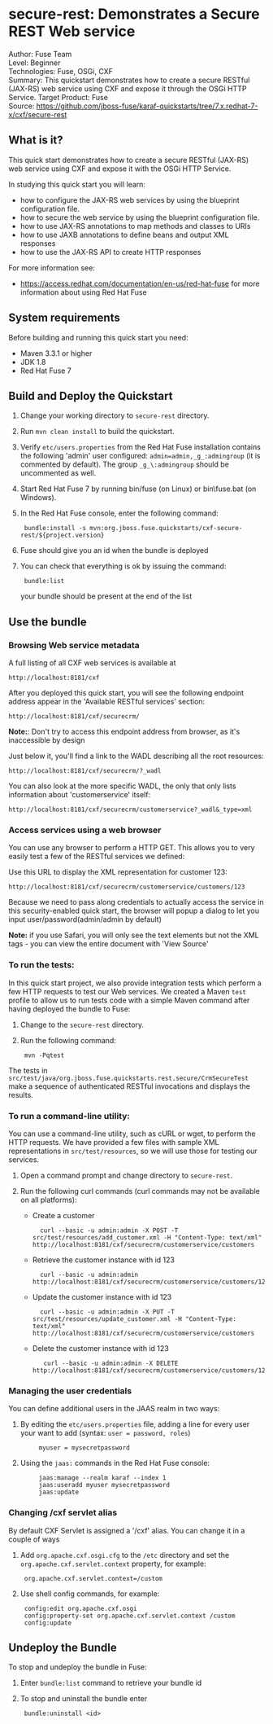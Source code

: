 secure-rest: Demonstrates a Secure REST Web service
===============================================
Author: Fuse Team  
Level: Beginner  
Technologies: Fuse, OSGi, CXF  
Summary: This quickstart demonstrates how to create a secure RESTful (JAX-RS) web service using CXF and expose it through the OSGi HTTP Service.
Target Product: Fuse  
Source: <https://github.com/jboss-fuse/karaf-quickstarts/tree/7.x.redhat-7-x/cxf/secure-rest>

What is it?
-----------
This quick start demonstrates how to create a secure RESTful (JAX-RS) web service using CXF and expose it with the OSGi HTTP Service.

In studying this quick start you will learn:

* how to configure the JAX-RS web services by using the blueprint configuration file.
* how to secure the web service by using the blueprint configuration file.
* how to use JAX-RS annotations to map methods and classes to URIs
* how to use JAXB annotations to define beans and output XML responses
* how to use the JAX-RS API to create HTTP responses

For more information see:

* https://access.redhat.com/documentation/en-us/red-hat-fuse for more information about using Red Hat Fuse

System requirements
-------------------
Before building and running this quick start you need:

* Maven 3.3.1 or higher
* JDK 1.8
* Red Hat Fuse 7

Build and Deploy the Quickstart
-------------------------------

1. Change your working directory to `secure-rest` directory.
2. Run `mvn clean install` to build the quickstart.
3. Verify `etc/users.properties` from the Red Hat Fuse installation contains the following 'admin' user configured: `admin=admin,_g_:admingroup` (it is commented by default).
The group `_g_\:admingroup` should be uncommented as well.
4. Start Red Hat Fuse 7 by running bin/fuse (on Linux) or bin\fuse.bat (on Windows).
5. In the Red Hat Fuse console, enter the following command:

        bundle:install -s mvn:org.jboss.fuse.quickstarts/cxf-secure-rest/${project.version}

6. Fuse should give you an id when the bundle is deployed
7. You can check that everything is ok by issuing  the command:

        bundle:list
   your bundle should be present at the end of the list

Use the bundle
--------------

### Browsing Web service metadata

A full listing of all CXF web services is available at

    http://localhost:8181/cxf

After you deployed this quick start, you will see the following endpoint address appear in the 'Available RESTful services' section:

    http://localhost:8181/cxf/securecrm/
**Note:**: Don't try to access this endpoint address from browser, as it's inaccessible by design

Just below it, you'll find a link to the WADL describing all the root resources:

    http://localhost:8181/cxf/securecrm/?_wadl

You can also look at the more specific WADL, the only that only lists information about 'customerservice' itself:

	http://localhost:8181/cxf/securecrm/customerservice?_wadl&_type=xml

### Access services using a web browser

You can use any browser to perform a HTTP GET.  This allows you to very easily test a few of the RESTful services we defined:

Use this URL to display the XML representation for customer 123:

    http://localhost:8181/cxf/securecrm/customerservice/customers/123

Because we need to pass along credentials to actually access the service in this security-enabled quick start, the browser will popup a dialog to let you input user/password(admin/admin by default)

**Note:** if you use Safari, you will only see the text elements but not the XML tags - you can view the entire document with 'View Source'

### To run the tests:

In this quick start project, we also provide integration tests which perform a few HTTP requests to test our Web services. We
created a Maven `test` profile to allow us to run tests code with a simple Maven command after having deployed the bundle to Fuse:

1. Change to the `secure-rest` directory.
2. Run the following command:

        mvn -Pqtest

The tests in `src/test/java/org.jboss.fuse.quickstarts.rest.secure/CrmSecureTest` make a sequence of authenticated RESTful invocations and displays the results.

### To run a command-line utility:

You can use a command-line utility, such as cURL or wget, to perform the HTTP requests.  We have provided a few files with sample XML representations in `src/test/resources`, so we will use those for testing our services.

1. Open a command prompt and change directory to `secure-rest`.
2. Run the following curl commands (curl commands may not be available on all platforms):

    * Create a customer

            curl --basic -u admin:admin -X POST -T src/test/resources/add_customer.xml -H "Content-Type: text/xml" http://localhost:8181/cxf/securecrm/customerservice/customers

    * Retrieve the customer instance with id 123

            curl --basic -u admin:admin http://localhost:8181/cxf/securecrm/customerservice/customers/123

    * Update the customer instance with id 123

            curl --basic -u admin:admin -X PUT -T src/test/resources/update_customer.xml -H "Content-Type: text/xml" http://localhost:8181/cxf/securecrm/customerservice/customers

    * Delete the customer instance with id 123

             curl --basic -u admin:admin -X DELETE http://localhost:8181/cxf/securecrm/customerservice/customers/123

### Managing the user credentials

You can define additional users in the JAAS realm in two ways:

1. By editing the `etc/users.properties` file, adding a line for every user your want to add (syntax: `user = password, roles`)

            myuser = mysecretpassword

2. Using the `jaas:` commands in the Red Hat Fuse console:

            jaas:manage --realm karaf --index 1
            jaas:useradd myuser mysecretpassword
            jaas:update

### Changing /cxf servlet alias

By default CXF Servlet is assigned a '/cxf' alias. You can change it in a couple of ways

1. Add `org.apache.cxf.osgi.cfg` to the `/etc` directory and set the `org.apache.cxf.servlet.context` property, for example:

        org.apache.cxf.servlet.context=/custom

2. Use shell config commands, for example:

        config:edit org.apache.cxf.osgi
        config:property-set org.apache.cxf.servlet.context /custom
        config:update

Undeploy the Bundle
-------------------

To stop and undeploy the bundle in Fuse:

1. Enter `bundle:list` command to retrieve your bundle id
2. To stop and uninstall the bundle enter

        bundle:uninstall <id>


